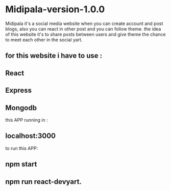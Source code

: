 # Midipala-version-1.0.0


Midipala it's a social media website when you can create account and post blogs, also you can react in other post and you can follow theme.
the idea of this website it's to share posts between users and give theme the chance to meet each other in the social yart.

## for this website i have to use :

## React
## Express
## Mongodb

this APP running in :
## localhost:3000

to run this APP:
## npm start
## npm run react-devyart.
